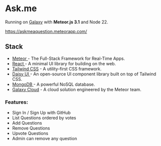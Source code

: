 # Ask.me

Running on [Galaxy](https://meteor.com/cloud) with **Meteor.js 3.1** and Node 22.

https://askmeaquestion.meteorapp.com/

## Stack

- [Meteor ](https://meteor.com/) - The Full-Stack Framework for Real-Time Apps.
- [React ](https://reactjs.org/) - A minimal UI library for building on the web.
- [Tailwind CSS](https://tailwindcss.com/) - A utility-first CSS framework.
- [Daisy UI ](https://daisyui.com) - An open-source UI component library built on top of Tailwind CSS.
- [MongoDB ](https://www.mongodb.com/) - A powerful NoSQL database.
- [Galaxy Cloud](https://meteor.com/cloud) - A cloud solution engineered by the Meteor team.

### Features:

- Sign In / Sign Up with GitHub
- List Questions ordered by votes
- Add Questions
- Remove Questions
- Upvote Questions
- Admin can remove any question
